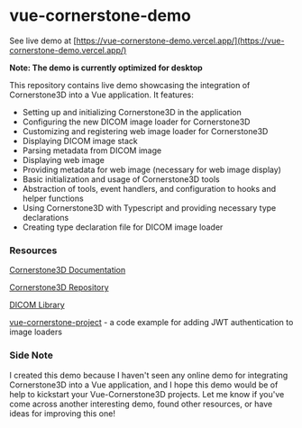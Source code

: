 # vue-cornerstone-demo

See live demo at [https://vue-cornerstone-demo.vercel.app/](https://vue-cornerstone-demo.vercel.app/)

**Note: The demo is currently optimized for desktop**

This repository contains live demo showcasing the integration of Cornerstone3D into a Vue application. It features:

- Setting up and initializing Cornerstone3D in the application
- Configuring the new DICOM image loader for Cornerstone3D
- Customizing and registering web image loader for Cornerstone3D
- Displaying DICOM image stack
- Parsing metadata from DICOM image
- Displaying web image
- Providing metadata for web image (necessary for web image display)
- Basic initialization and usage of Cornerstone3D tools
- Abstraction of tools, event handlers, and configuration to hooks and helper functions
- Using Cornerstone3D with Typescript and providing necessary type declarations
- Creating type declaration file for DICOM image loader

### Resources

[Cornerstone3D Documentation](https://www.cornerstonejs.org/)

[Cornerstone3D Repository](https://github.com/cornerstonejs/cornerstone3D)

[DICOM Library](https://www.dicomlibrary.com/)

[vue-cornerstone-project](https://github.com/ChienChihYeh/vue-cornerstone-project) - a code example for adding JWT authentication to image loaders

### Side Note

I created this demo because I haven't seen any online demo for integrating Cornerstone3D into a Vue application, and I hope this demo would be of help to kickstart your Vue-Cornerstone3D projects. Let me know if you've come across another interesting demo, found other resources, or have ideas for improving this one!
